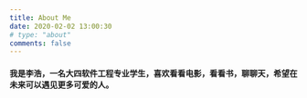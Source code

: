 ```yaml
---
title: About Me
date: 2020-02-02 13:00:30
# type: "about"
comments: false
---
```


####    我是李浩，一名大四软件工程专业学生，喜欢看看电影，看看书，聊聊天，希望在未来可以遇见更多可爱的人。



